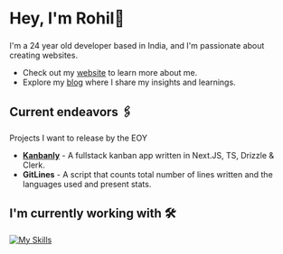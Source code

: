 <h1 align="left">Hey, I'm Rohil👋 </h1>

###

I'm a 24 year old developer based in India, and I'm passionate about creating websites.
- Check out my [website](https://www.rohilvarma.com/) to learn more about me.
- Explore my [blog](https://dev.to/rohilvarma) where I share my insights and learnings.

###

## Current endeavors 🖇️

Projects I want to release by the EOY
- **[Kanbanly](https://github.com/rohilvarma/kanbanly)** - A fullstack kanban app written in Next.JS, TS, Drizzle & Clerk.
- **GitLines** - A script that counts total number of lines written and the languages used and present stats.

## I'm currently working with 🛠️
[![My Skills](https://skillicons.dev/icons?i=next,ts,tailwindcss,vercel,supabase,django,python)](https://skillicons.dev)
